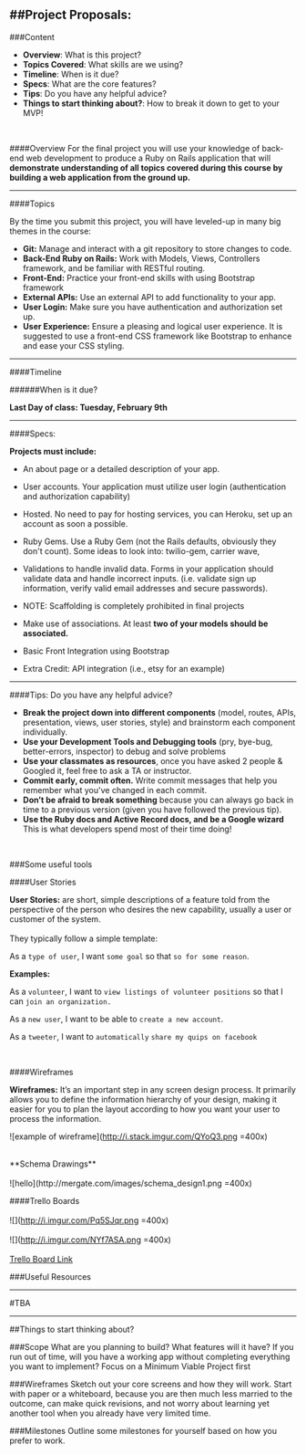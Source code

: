##Project Proposals:
----------

###Content

* **Overview**: What is this project?
* **Topics Covered**: What skills are we using?
* **Timeline**: When is it due?
* **Specs**: What are the core features?
* **Tips**: Do you have any helpful advice?
* **Things to start thinking about?**: How to break it down to get to your MVP!

<br>

####Overview
For the final project you will use your knowledge of back-end web development to produce a Ruby on Rails application that will **demonstrate understanding of all topics covered during this course by building a web application from the ground up.** 

-----------------------
####Topics

By the time you submit this project, you will have leveled-up in many big themes in the course:

* **Git:** Manage and interact with a git repository to store changes to code.
* **Back-End Ruby on Rails:** Work with Models, Views, Controllers framework, and be familiar with RESTful routing.
* **Front-End:** Practice your front-end skills with using Bootstrap framework
* **External APIs:** Use an external API to add functionality to your app.
* **User Login:** Make sure you have authentication and authorization set up.
* **User Experience:** Ensure a pleasing and logical user experience. It is suggested to use a front-end CSS framework like Bootstrap to enhance and ease your CSS styling.

--------------
####Timeline

######When is it due?


**Last Day of class: Tuesday, February 9th**
____

####Specs:

**Projects must include:**

* An about page or a detailed description of your app.

* User accounts. Your application must utilize user login (authentication and authorization capability)

* Hosted. No need to pay for hosting services, you can Heroku, set up an account as soon a possible.

* Ruby Gems. Use a Ruby Gem (not the Rails defaults, obviously they don't count). Some ideas to look into: twilio-gem, carrier wave,

* Validations to handle invalid data. Forms in your application should validate data and handle incorrect inputs. (i.e. validate sign up information, verify valid email addresses and secure passwords).

* NOTE: Scaffolding is completely prohibited in final projects

* Make use of associations. At least **two of your models should be associated.**

* Basic Front Integration using Bootstrap

* Extra Credit: API integration (i.e., etsy for an example)

-------------------

####Tips:
Do you have any helpful advice?

* **Break the project down into different components** (model, routes, APIs, presentation, views, user stories, style) and brainstorm each component individually. 
* **Use your Development Tools and Debugging tools** (pry, bye-bug, better-errors, inspector) to debug and solve problems
* **Use your classmates as resources**, once you have asked 2 people & Googled it, feel free to ask a TA or instructor.
* **Commit early, commit often.** Write commit messages that help you remember what you've changed in each commit.
* **Don’t be afraid to break something** because you can always go back in time to a previous version (given you have followed the previous tip).
* **Use the Ruby docs and Active Record docs, and be a Google wizard** This is what developers spend most of their time doing!
<br>


###Some useful tools 
<br>

####User Stories

**User Stories:** are short, simple descriptions of a feature told from the perspective of the person who desires the new capability, usually a user or customer of the system. 
<br>	
They typically follow a simple template:


As a `type of user`, I want `some goal` so that `so for some reason`.

**Examples:**

As a `volunteer`, I want to `view listings of volunteer positions` 
so that I can `join an organization. `

As a `new user`, I want to be able to `create a new account`.

As a `tweeter`, I want to `automatically`  `share my quips on facebook`

<br>

####Wireframes


**Wireframes:** It’s an important step in any screen design process. It primarily allows you to define the information hierarchy of your design, making it easier for you to plan the layout according to how you want your user to process the information.


 ![example of wireframe](http://i.stack.imgur.com/QYoQ3.png =400x)

<br>
**Schema Drawings**
<br>
<br>
![hello](http://mergate.com/images/schema_design1.png =400x)

<br>

####Trello Boards
<br>
<br>
![](http://i.imgur.com/Pq5SJqr.png =400x)
<br>
<br>
![](http://i.imgur.com/NYf7ASA.png =400x)
<br>
<br>
[Trello Board Link](https://trello.com/b/6Exe50Hw/bewd-12-projects)

###Useful Resources

----------------

#TBA

-------------
##Things to start thinking about?

###Scope
What are you planning to build? 
What features will it have? 
If you run out of time, will you have a working app without completing everything you want to implement? 
Focus on a Minimum Viable Project first

###Wireframes
Sketch out your core screens and how they will work. 
Start with paper or a whiteboard, because you are then much less married to the outcome, can make quick revisions, and not worry about learning yet another tool when you already have very limited time.

###Milestones
Outline some milestones for yourself based on how you prefer to work.
